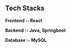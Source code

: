 Tech Stacks
-------------
**Frontend :- React**

**Backend :- Java, Springboot**

**Database :- MySQL**
